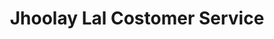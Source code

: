 ---
title: "Jhoolay Lal Costomer Service"
url: /karachi/jhoolay-lal-costomer-service/
shop: Allgemein
---